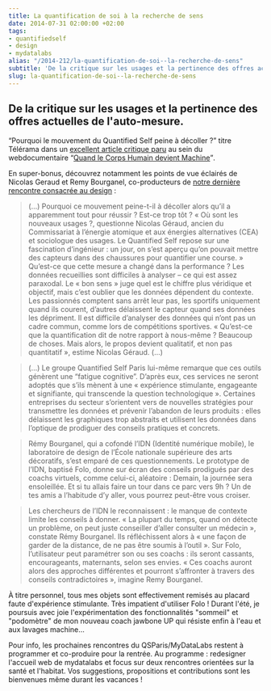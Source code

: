 ```yaml
---
title: La quantification de soi à la recherche de sens
date: 2014-07-31 02:00:00 +02:00
tags:
- quantifiedself
- design
- mydatalabs
alias: "/2014-212/la-quantification-de-soi--la-recherche-de-sens"
subtitle: 'De la critique sur les usages et la pertinence des offres actuelles du #quantifiedself'
slug: la-quantification-de-soi--la-recherche-de-sens
---
```


## De la critique sur les usages et la pertinence des offres actuelles de l'auto-mesure. 

<q>Pourquoi le mouvement du Quantified Self peine à décoller ?</q> titre Télérama dans un [excellent article critique paru](http://www.telerama.fr/techno/corpsmachine/quantified-self/) au sein du webdocumentaire <q>[Quand le Corps Humain devient Machine](http://www.telerama.fr/techno/corpsmachine/)</q>.

En super-bonus, découvrez notamment les points de vue éclairés de Nicolas Geraud et Remy Bourganel, co-producteurs de [notre dernière rencontre consacrée au design](http://www.meetup.com/QSParis/events/157838832/) : 

> (...) Pourquoi ce mouvement peine-t-il à décoller alors qu’il a apparemment tout pour réussir ? Est-ce trop tôt ? « Où sont les nouveaux usages ?, questionne Nicolas Géraud, ancien du Commissariat à l’énergie atomique et aux énergies alternatives (CEA) et sociologue des usages. Le Quantified Self repose sur une fascination d’ingénieur : un jour, on s’est aperçu qu’on pouvait mettre des capteurs dans des chaussures pour quantifier une course. » Qu’est-ce que cette mesure a changé dans la performance ? Les données recueillies sont difficiles à analyser – ce qui est assez paraxodal. Le « bon sens » juge quel est le chiffre plus véridique et objectif, mais c’est oublier que les données dépendent du contexte. Les passionnés comptent sans arrêt leur pas, les sportifs uniquement quand ils courent, d’autres délaissent le capteur quand ses données les dépriment. Il est difficile d’analyser des données qui n’ont pas un cadre commun, comme lors de compétitions sportives. « Qu’est-ce que la quantification dit de notre rapport à nous-même ? Beaucoup de choses. Mais alors, le propos devient qualitatif, et non pas quantitatif », estime Nicolas Géraud. (...)

> (...) Le groupe Quantified Self Paris lui-même remarque que ces outils génèrent une “fatigue cognitive”. D’après eux, ces services ne seront adoptés que s’ils mènent à une « expérience stimulante, engageante et signifiante, qui transcende la question technologique ». Certaines entreprises du secteur s’orientent vers de nouvelles stratégies pour transmettre les données et prévenir l’abandon de leurs produits : elles délaissent les graphiques trop abstraits et utilisent les données dans l’optique de prodiguer des conseils pratiques et concrets.

> Rémy Bourganel, qui a cofondé l’IDN (Identité numérique mobile), le laboratoire de design de l’École nationale supérieure des arts décoratifs, s’est emparé de ces questionnements. Le prototype de l’IDN, baptisé Folo, donne sur écran des conseils prodigués par des coachs virtuels, comme celui-ci, aléatoire : Demain, la journée sera ensoleillée. Et si tu allais faire un tour dans ce parc vers 9h ? Un de tes amis a l’habitude d’y aller, vous pourrez peut-être vous croiser.

> Les chercheurs de l’IDN le reconnaissent : le manque de contexte limite les conseils à donner. « La plupart du temps, quand on détecte un problème, on peut juste conseiller d’aller consulter un médecin », constate Rémy Bourganel. Ils réfléchissent alors à « une façon de garder de la distance, de ne pas être soumis à l’outil ». Sur Folo, l’utilisateur peut paramétrer son ou ses coachs : ils seront cassants, encourageants, maternants, selon ses envies. « Ces coachs auront alors des approches différentes et pourront s’affronter à travers des conseils contradictoires », imagine Remy Bourganel.


À titre personnel, tous mes objets sont effectivement remisés au placard faute d'expérience stimulante. Très impatient d'utiliser Folo ! Durant l'été, je poursuis avec joie l'expérimentation des fonctionnalités "sommeil" et "podomètre" de mon nouveau coach jawbone UP qui résiste enfin à l'eau et aux lavages machine... 

Pour info, les prochaines rencontres du QSParis/MyDataLabs restent à programmer et co-produire pour la rentrée. Au programme : redesigner l'accueil web de mydatalabs et focus sur deux rencontres orientées sur la santé et l'habitat. Vos suggestions, propositions et contributions sont les bienvenues même durant les vacances ! 


 





 